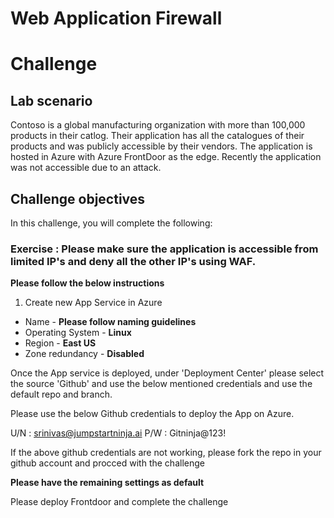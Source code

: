 
# Web Application Firewall
# Challenge

## Lab scenario 

Contoso is a global manufacturing organization with more than 100,000 products in their catlog. Their application has all the catalogues of their products and was publicly accessible by their vendors. The application is hosted in Azure with Azure FrontDoor as the edge. Recently the application was not accessible due to an attack. 


## Challenge objectives

In this challenge, you will complete the following:

### Exercise : Please make sure the application is accessible from limited IP's and deny all the other IP's using WAF. 


**Please follow the below instructions**
1. Create new App Service in Azure 
- Name - **Please follow naming guidelines**
- Operating System - **Linux** 
- Region - **East US**
- Zone redundancy - **Disabled**

Once the App service is deployed, under 'Deployment Center' please select the source 'Github' and use the below mentioned credentials and use the default repo and branch. 

Please use the below Github credentials to deploy the App on Azure.

U/N : srinivas@jumpstartninja.ai
P/W : Gitninja@123!

If the above github credentials are not working, please fork the repo in your github account and procced with the challenge

**Please have the remaining settings as default**

Please deploy Frontdoor and complete the challenge


